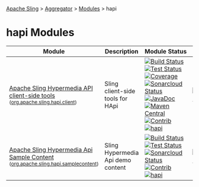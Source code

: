 [Apache Sling](https://sling.apache.org) > [Aggregator](https://github.com/apache/sling-aggregator/) > [Modules](https://github.com/apache/sling-aggregator/blob/master/docs/modules.md) > hapi
# hapi Modules

| Module | Description | Module&nbsp;Status | Pull&nbsp;Requests |
|---    |---    |---    |---    |
| [Apache Sling Hypermedia API client-side tools](https://github.com/apache/sling-org-apache-sling-hapi-client) <br/> <small>([org.apache.sling.hapi.client](https://search.maven.org/#search%7Cga%7C1%7Cg%3A%22org.apache.sling%22%20a%3A%22org.apache.sling.hapi.clientD%22))</small> | Sling client-side tools for HApi | &#32;[![Build Status](https://ci-builds.apache.org/job/Sling/job/modules/job/sling-org-apache-sling-hapi-client/job/master/badge/icon)](https://ci-builds.apache.org/job/Sling/job/modules/job/sling-org-apache-sling-hapi-client/job/master/)&#32;[![Test Status](https://img.shields.io/jenkins/tests.svg?jobUrl=https://ci-builds.apache.org/job/Sling/job/modules/job/sling-org-apache-sling-hapi-client/job/master/)](https://ci-builds.apache.org/job/Sling/job/modules/job/sling-org-apache-sling-hapi-client/job/master/test/?width=800&height=600)&#32;[![Coverage](https://sonarcloud.io/api/project_badges/measure?project=apache_sling-org-apache-sling-hapi-client&metric=coverage)](https://sonarcloud.io/dashboard?id=apache_sling-org-apache-sling-hapi-client)&#32;[![Sonarcloud Status](https://sonarcloud.io/api/project_badges/measure?project=apache_sling-org-apache-sling-hapi-client&metric=alert_status)](https://sonarcloud.io/dashboard?id=apache_sling-org-apache-sling-hapi-client)&#32;[![JavaDoc](https://www.javadoc.io/badge/org.apache.sling/org.apache.sling.hapi.client.svg)](https://www.javadoc.io/doc/org.apache.sling/org-apache-sling-hapi-client)&#32;[![Maven Central](https://maven-badges.herokuapp.com/maven-central/org.apache.sling/org.apache.sling.hapi.client/badge.svg)](https://search.maven.org/#search%7Cga%7C1%7Cg%3A%22org.apache.sling%22%20a%3A%22org.apache.sling.hapi.client%22)&#32;[![Contrib](https://sling.apache.org/badges/status-contrib.svg)](https://github.com/apache/sling-aggregator/blob/master/docs/status/contrib.md)&#32;[![hapi](https://sling.apache.org/badges/group-hapi.svg)](https://github.com/apache/sling-aggregator/blob/master/docs/group/hapi.md) | &#32;[![Pull Requests](https://img.shields.io/github/issues-pr/apache/sling-org-apache-sling-hapi-client.svg)](https://github.com/apache/sling-org-apache-sling-hapi-client/pulls) |
| [Apache Sling Hypermedia Api Sample Content](https://github.com/apache/sling-org-apache-sling-hapi-samplecontent) <br/> <small>([org.apache.sling.hapi.samplecontent](https://search.maven.org/#search%7Cga%7C1%7Cg%3A%22org.apache.sling%22%20a%3A%22org.apache.sling.hapi.samplecontentD%22))</small> | Sling Hypermedia Api demo content | &#32;[![Build Status](https://ci-builds.apache.org/job/Sling/job/modules/job/sling-org-apache-sling-hapi-samplecontent/job/master/badge/icon)](https://ci-builds.apache.org/job/Sling/job/modules/job/sling-org-apache-sling-hapi-samplecontent/job/master/)&#32;[![Test Status](https://img.shields.io/jenkins/tests.svg?jobUrl=https://ci-builds.apache.org/job/Sling/job/modules/job/sling-org-apache-sling-hapi-samplecontent/job/master/)](https://ci-builds.apache.org/job/Sling/job/modules/job/sling-org-apache-sling-hapi-samplecontent/job/master/test/?width=800&height=600)&#32;[![Sonarcloud Status](https://sonarcloud.io/api/project_badges/measure?project=apache_sling-org-apache-sling-hapi-samplecontent&metric=alert_status)](https://sonarcloud.io/dashboard?id=apache_sling-org-apache-sling-hapi-samplecontent)&#32;[![Contrib](https://sling.apache.org/badges/status-contrib.svg)](https://github.com/apache/sling-aggregator/blob/master/docs/status/contrib.md)&#32;[![hapi](https://sling.apache.org/badges/group-hapi.svg)](https://github.com/apache/sling-aggregator/blob/master/docs/group/hapi.md) | &#32;[![Pull Requests](https://img.shields.io/github/issues-pr/apache/sling-org-apache-sling-hapi-samplecontent.svg)](https://github.com/apache/sling-org-apache-sling-hapi-samplecontent/pulls) |
